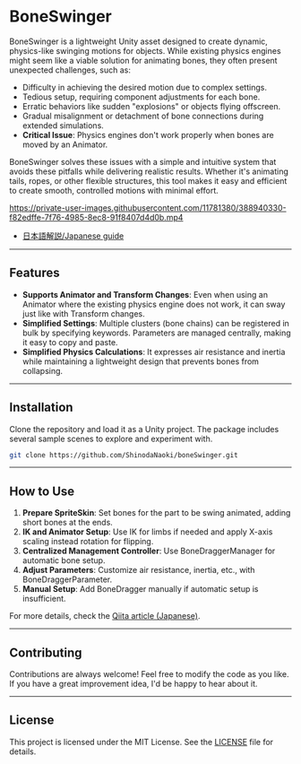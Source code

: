 ﻿# BoneSwinger

BoneSwinger is a lightweight Unity asset designed to create dynamic, physics-like swinging motions for objects. While existing physics engines might seem like a viable solution for animating bones, they often present unexpected challenges, such as:  

- Difficulty in achieving the desired motion due to complex settings.  
- Tedious setup, requiring component adjustments for each bone.  
- Erratic behaviors like sudden "explosions" or objects flying offscreen.  
- Gradual misalignment or detachment of bone connections during extended simulations.  
- **Critical Issue**: Physics engines don't work properly when bones are moved by an Animator.  

BoneSwinger solves these issues with a simple and intuitive system that avoids these pitfalls while delivering realistic results. Whether it's animating tails, ropes, or other flexible structures, this tool makes it easy and efficient to create smooth, controlled motions with minimal effort.


https://private-user-images.githubusercontent.com/11781380/388940330-f82edffe-7f76-4985-8ec8-91f8407d4d0b.mp4

- [日本語解説/Japanese guide](https://qiita.com/Shinoda_Naoki/items/ec19ef8d610b939dc312)

---
## Features
- **Supports Animator and Transform Changes**: Even when using an Animator where the existing physics engine does not work, it can sway just like with Transform changes.
- **Simplified Settings**: Multiple clusters (bone chains) can be registered in bulk by specifying keywords. Parameters are managed centrally, making it easy to copy and paste.
- **Simplified Physics Calculations**: It expresses air resistance and inertia while maintaining a lightweight design that prevents bones from collapsing.

---
## Installation
Clone the repository and load it as a Unity project. The package includes several sample scenes to explore and experiment with.
   ```bash
   git clone https://github.com/ShinodaNaoki/boneSwinger.git
   ```

---

## How to Use

1. **Prepare SpriteSkin**: Set bones for the part to be swing animated, adding short bones at the ends.  
2. **IK and Animator Setup**: Use IK for limbs if needed and apply X-axis scaling instead rotation for flipping.  
3. **Centralized Management Controller**: Use BoneDraggerManager for automatic bone setup.  
4. **Adjust Parameters**: Customize air resistance, inertia, etc., with BoneDraggerParameter.  
5. **Manual Setup**: Add BoneDragger manually if automatic setup is insufficient.

For more details, check the [Qiita article (Japanese)](https://qiita.com/Shinoda_Naoki/items/ec19ef8d610b939dc312).

---
## Contributing
Contributions are always welcome! Feel free to modify the code as you like. If you have a great improvement idea, I'd be happy to hear about it.

---
## License
This project is licensed under the MIT License. See the [LICENSE](LICENSE) file for details.
